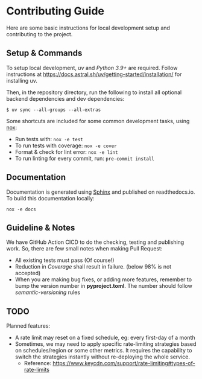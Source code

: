 # Contributing Guide
Here are some basic instructions for local development setup and contributing to the project.

## Setup & Commands
To setup local development, *uv* and *Python 3.9+* are required. Follow instructions at <https://docs.astral.sh/uv/getting-started/installation/> for installing uv.

Then, in the repository directory, run the following to install all optional backend dependencies and dev dependencies:
```shell
$ uv sync --all-groups --all-extras
```

Some shortcuts are included for some common development tasks, using [nox](https://nox.thea.codes):
- Run tests with: `nox -e test`
- To run tests with coverage: `nox -e cover`
- Format & check for lint error: `nox -e lint`
- To run linting for every commit, run: `pre-commit install`

## Documentation
Documentation is generated using [Sphinx](https://www.sphinx-doc.org) and published on readthedocs.io.
To build this documentation locally:
```
nox -e docs
```

## Guideline & Notes
We have GitHub Action CICD to do the checking, testing and publishing work. So, there are few small notes when making Pull Request:
- All existing tests must pass (Of course!)
- Reduction in *Coverage* shall result in failure. (below 98% is not accepted)
- When you are making bug fixes, or adding more features, remember to bump the version number in **pyproject.toml**. The number should follow *semantic-versioning* rules

## TODO
Planned features:
* A rate limit may reset on a fixed schedule, eg: every first-day of a month
* Sometimes, we may need to apply specific rate-limiting strategies based on schedules/region or some other metrics. It
  requires the capability to switch the strategies instantly without re-deploying the whole service.
  * Reference: https://www.keycdn.com/support/rate-limiting#types-of-rate-limits
